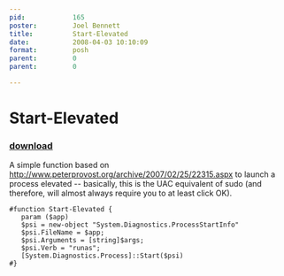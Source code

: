 ```yaml
---
pid:            165
poster:         Joel Bennett
title:          Start-Elevated
date:           2008-04-03 10:10:09
format:         posh
parent:         0
parent:         0

---
```


# Start-Elevated

### [download](165.ps1)

A simple function based on http://www.peterprovost.org/archive/2007/02/25/22315.aspx to launch a process elevated -- basically, this is the UAC equivalent of sudo (and therefore, will almost always require you to at least click OK).

```posh
#function Start-Elevated {
   param ($app) 
   $psi = new-object "System.Diagnostics.ProcessStartInfo"
   $psi.FileName = $app; 
   $psi.Arguments = [string]$args; 
   $psi.Verb = "runas";
   [System.Diagnostics.Process]::Start($psi)
#}
```
